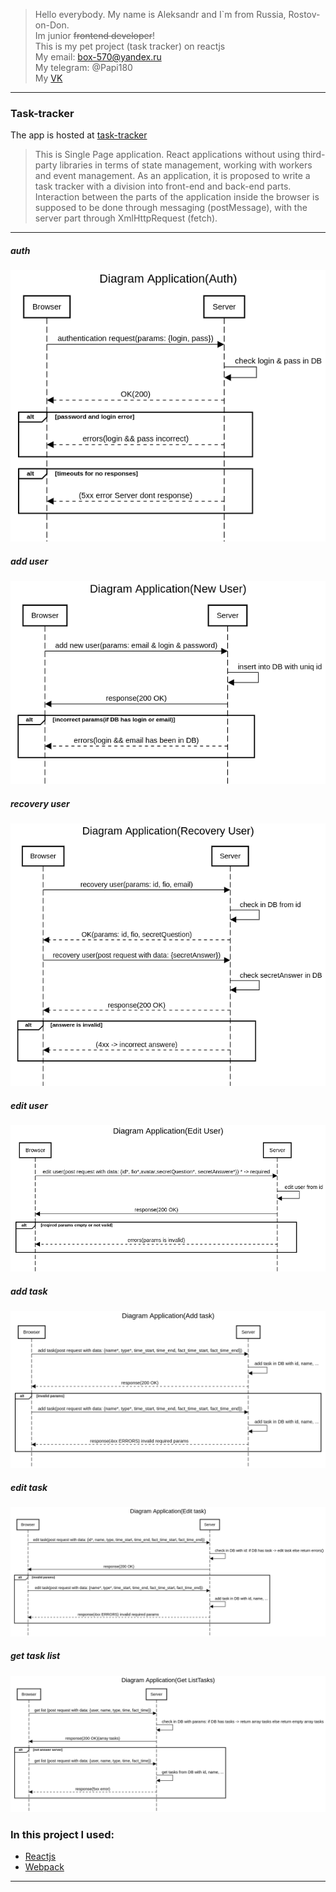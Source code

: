 > Hello everybody. My name is Aleksandr and I`m from Russia, Rostov-on-Don.  
> Im junior ~~frontend developer~~!  
> This is my pet project (task tracker) on reactjs   
> My email: box-570@yandex.ru  
> My telegram: @Papi180  
> My [VK]
---
### Task-tracker
The app is hosted at [task-tracker](https://task-tracker-f8b21.web.app/)
> This is Single Page application. React applications without using third-party libraries in terms of state management, working with workers and event management. As an application, it is proposed to write a task tracker with a division into front-end and back-end parts. Interaction between the parts of the application inside the browser is supposed to be done through messaging (postMessage), with the server part through XmlHttpRequest (fetch).
---
##### auth
![auth](https://github.com/aleksandrtamrazov/task-tracker/blob/master/src/assets/images/sequenceDiagrams/Auth.png?raw=true)
##### add user
![add user](https://github.com/aleksandrtamrazov/task-tracker/blob/master/src/assets/images/sequenceDiagrams/AddUser.png?raw=true)
##### recovery user
![recovery user](https://github.com/aleksandrtamrazov/task-tracker/blob/master/src/assets/images/sequenceDiagrams/RecoveryUser.png?raw=true)
##### edit user
![edit user](https://github.com/aleksandrtamrazov/task-tracker/blob/master/src/assets/images/sequenceDiagrams/EditUser.png?raw=true)
##### add task
![add task](https://github.com/aleksandrtamrazov/task-tracker/blob/master/src/assets/images/sequenceDiagrams/AddTask.png?raw=true)
##### edit task
![edit task](https://github.com/aleksandrtamrazov/task-tracker/blob/master/src/assets/images/sequenceDiagrams/EditTask.png?raw=true)
##### get task list
![get task list](https://github.com/aleksandrtamrazov/task-tracker/blob/master/src/assets/images/sequenceDiagrams/GetTaskList.png?raw=true)
### In this project I used:
* [Reactjs]
* [Webpack]
---
[//]: # (These are reference links used in the body of this note and get stripped out when the markdown processor does its job. There is no need to format nicely because it shouldn't be seen. Thanks SO - http://stackoverflow.com/questions/4823468/store-comments-in-markdown-syntax)


   [Reactjs]: <https://reactjs.org/>
   [Redux]: <https://redux.js.org//>
   [react-router-dom]: <https://reacttraining.com/react-router/web/guides/quick-start/>
   [Bootstrap]: <https://getbootstrap.com>
   [react-hook-form]: <https://react-hook-form.com/>
   [Axios]: <https://github.com/axios/axios>
   [Webpack]: <https://webpack.js.org/>
   [VK]: <https://vk.com/aleksandrtamrazov>
   [Appevent]: <https://appevent.ru/dev/task1/catalog/>